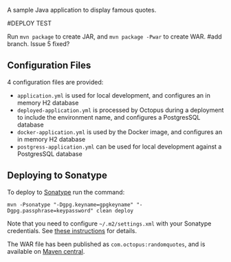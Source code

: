 A sample Java application to display famous quotes. 

#DEPLOY TEST 

Run `mvn package` to create JAR, and `mvn package -Pwar` to create WAR.
#add branch. Issue 5 fixed?

## Configuration Files

4 configuration files are provided:

* `application.yml` is used for local development, and configures an in memory H2 database
* `deployed-application.yml` is processed by Octopus during a deployment to include the environment name, and configures a PostgresSQL database
* `docker-application.yml` is used by the Docker image, and configures an in memory H2 database
* `postgress-application.yml` can be used for local development against a PostgresSQL database

## Deploying to Sonatype

To deploy to [Sonatype](https://oss.sonatype.org/#welcome) run the command:

```
mvn -Psonatype "-Dgpg.keyname=gpgkeyname" "-Dgpg.passphrase=keypassword" clean deploy
```

Note that you need to configure `~/.m2/settings.xml` with your Sonatype credentials. 
See [these instructions](https://central.sonatype.org/pages/apache-maven.html) for details.

The WAR file has been published as `com.octopus:randomquotes`, and is available on
[Maven central](https://repo1.maven.org/maven2/com/octopus/randomquotes/).
